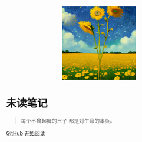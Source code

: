 <p align="center">
<img src="index.jpg" width="200" height="200"/>
</p>

# **未读笔记**

> 每个不曾起舞的日子 都是对生命的辜负。
>

[GitHub](https://github.com/y00112/docsify-notebook)
[开始阅读](#docsify-notebook)

